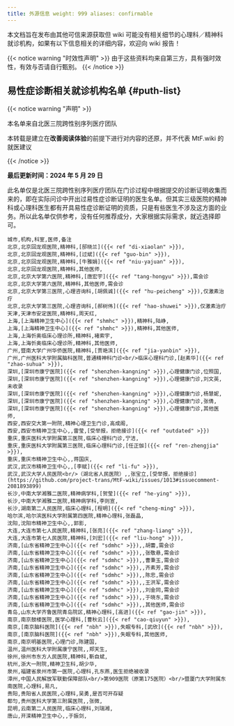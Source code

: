 ```yaml
---
title: 外源信息 weight: 999 aliases: confirmable
---
```


本文档旨在发布由其他可信来源获取但 wiki 可能没有相关细节的心理科／精神科就诊机构，如果有以下信息相关的详细内容，欢迎向 wiki 报告！

{{< notice warning "时效性声明" >}} 由于这些资料均来自第三方，具有强时效性，有效与否请自行甄别。 {{< /notice >}}

## 易性症诊断相关就诊机构名单 {#puth-list}

{{< notice warning "声明" >}}

本名单来自北医三院跨性别序列医疗团队

本转载是建立在**改善阅读体验**的前提下进行对内容的还原，并不代表 MtF.wiki 的就医建议

{{< /notice >}}

**最后更新时间：2024 年 5 月 29 日**

此名单仅是北医三院跨性别序列医疗团队在门诊过程中根据提交的诊断证明收集而来的，即在实际问诊中开出过易性症诊断证明的医生名单。但其实三级医院的精神科或心理科医生都有开具易性症诊断证明的资质，只是有些医生不涉及这方面的业务。所以此名单仅供参考，没有任何推荐成分，大家根据实际需求，就近选择即可。

```csv
城市,机构,科室,医师,备注
北京,北京回龙观医院,精神科,[邸晓兰]({{< ref "di-xiaolan" >}}),
北京,北京回龙观医院,精神科,[过斌]({{< ref "guo-bin" >}}),
北京,北京回龙观医院,精神科,[牛雅娟]({{< ref "niu-yajuan" >}}),
北京,北京回龙观医院,精神科,其他医师,
北京,北京大学第六医院,精神科,[唐宏宇]({{< ref "tang-hongyu" >}}),需会诊
北京,北京大学第六医院,精神科,其他医师,需会诊
北京,北京大学第三医院,心理咨询科,[胡佩诚]({{< ref "hu-peicheng" >}}),仅激素治疗
北京,北京大学第三医院,心理咨询科,[郝树伟]({{< ref "hao-shuwei" >}}),仅激素治疗
天津,天津市安定医院,精神科,周天红,
上海,[上海精神卫生中心]({{< ref "shmhc" >}}),精神科,陆峥,
上海,[上海精神卫生中心]({{< ref "shmhc" >}}),精神科,其他医师,
上海,上海忻奥临床心理诊所,精神科,褚索宇,
上海,上海忻奥临床心理诊所,精神科,其他医师,
广州,暨南大学广州华侨医院,精神科,[贾艳滨]({{< ref "jia-yanbin" >}}),
广州,广州医科大学附属脑科医院,普通精神科门诊<br/>临床心理科门诊,[赵素华]({{< ref "zhao-suhua" >}}),
深圳,[深圳市康宁医院]({{< ref "shenzhen-kangning" >}}),心理健康门诊,位照国,
深圳,[深圳市康宁医院]({{< ref "shenzhen-kangning" >}}),心理健康门诊,刘文英,未收录
深圳,[深圳市康宁医院]({{< ref "shenzhen-kangning" >}}),心理健康门诊,杨慧妮,
深圳,[深圳市康宁医院]({{< ref "shenzhen-kangning" >}}),心理健康门诊,张倩,
深圳,[深圳市康宁医院]({{< ref "shenzhen-kangning" >}}),心理健康门诊,其他医师,
西安,西安交大第一附院,精神心理卫生门诊,高成阁,
西安,西安市精神卫生中心,,雷莹,[受举报，拒绝接诊]({{< ref "outdated" >}})
重庆,重庆医科大学附属第三医院,临床心理科门诊,宁洁,
重庆,重庆医科大学附属第三医院,临床心理科门诊,[任正伽]({{< ref "ren-zhengjia" >}}),
重庆,重庆市精神卫生中心,,蒋国庆,
武汉,武汉市精神卫生中心,,[李赋]({{< ref "li-fu" >}}),
武汉,武汉大学人民医院<br/>（湖北省人民医院）,,张宝立,[受举报，拒绝接诊](https://github.com/project-trans/MtF-wiki/issues/1013#issuecomment-2081893899)
长沙,中南大学湘雅二医院,精神病学科,[贺莹]({{< ref "he-ying" >}}),
长沙,中南大学湘雅二医院,精神病学科,李则宣,
长沙,湖南第二人民医院,临床心理科,[程明]({{< ref "cheng-ming" >}}),
哈尔滨,哈尔滨医科大学附属第四医院,精神心理科,张磊晶,
沈阳,沈阳市精神卫生中心,,郭影,
大连,大连市第七人民医院,精神科,[张亮]({{< ref "zhang-liang" >}}),
大连,大连市第七人民医院,精神科,[刘宏]({{< ref "liu-hong" >}}),
济南,[山东省精神卫生中心]({{< ref "sdmhc" >}}),,胡蕾,需会诊
济南,[山东省精神卫生中心]({{< ref "sdmhc" >}}),,张敬悬,需会诊
济南,[山东省精神卫生中心]({{< ref "sdmhc" >}}),,曹秉玉,需会诊
济南,[山东省精神卫生中心]({{< ref "sdmhc" >}}),,齐素芳,需会诊
济南,[山东省精神卫生中心]({{< ref "sdmhc" >}}),,陈忠,需会诊
济南,[山东省精神卫生中心]({{< ref "sdmhc" >}}),,王洪军,需会诊
济南,[山东省精神卫生中心]({{< ref "sdmhc" >}}),,刘金同,需会诊
济南,[山东省精神卫生中心]({{< ref "sdmhc" >}}),,于晓东,需会诊
济南,[山东省精神卫生中心]({{< ref "sdmhc" >}}),,其他医师,需会诊
青岛,山东大学齐鲁医院青岛院区,精神心理科,[高进]({{< ref "gao-jin" >}}),
南京,南京鼓楼医院,医学心理科,[曹秋云]({{< ref "cao-qiuyun" >}}),
南京,[南京脑科医院]({{< ref "nbh" >}}),失眠专科,[武欣]({{< ref "nbh" >}}),
南京,[南京脑科医院]({{< ref "nbh" >}}),失眠专科,其他医师,
南京,南京明基医院,心理门诊,陈建国,
温州,温州医科大学附属康宁医院,,郑天生,
徐州,徐州市东方人民医院,精神科,靳自斌,
杭州,浙大一附院,精神卫生科,胡少华,
泉州,福建省泉州市第一医院,心理科,孔东燕,医生拒绝被收录
漳州,中国人民解放军联勤保障部队<br/>第909医院（原第175医院）<br/>暨厦门大学附属东南医院,心理科,易凡,
贵阳,贵阳省人民医院,心理科,吴勇,是否可开存疑
都匀,贵州医科大学第三附属医院,,张微,
昆明,云南第二人民医院,临床心理科,刘瑞湘,
唐山,开滦精神卫生中心,,于振剑,
```
